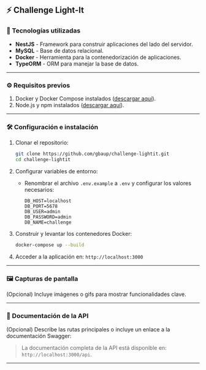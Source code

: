 ## ⚡️ Challenge Light-It

### 🚀 Tecnologías utilizadas

- **NestJS** - Framework para construir aplicaciones del lado del servidor.
- **MySQL** - Base de datos relacional.
- **Docker** - Herramienta para la contenedorización de aplicaciones.
- **TypeORM** - ORM para manejar la base de datos.

---

### ⚙️ Requisitos previos

1. Docker y Docker Compose instalados ([descargar aquí](https://www.docker.com/get-started)).
2. Node.js y npm instalados ([descargar aquí](https://nodejs.org/)).

---

### 🛠️ Configuración e instalación

1. Clonar el repositorio:
   ```bash
   git clone https://github.com/gbaup/challenge-lightit.git
   cd challenge-lightit
   ```

2. Configurar variables de entorno:
    - Renombrar el archivo `.env.example` a `.env` y configurar los valores necesarios:
      ```env
      DB_HOST=localhost
      DB_PORT=5678
      DB_USER=admin
      DB_PASSWORD=admin
      DB_NAME=challenge
      ```

3. Construir y levantar los contenedores Docker:
   ```bash
   docker-compose up --build
   ```


4. Acceder a la aplicación en: `http://localhost:3000`

---


### 🖼️ Capturas de pantalla

(Opcional) Incluye imágenes o gifs para mostrar funcionalidades clave.

---

### 📖 Documentación de la API

(Opcional) Describe las rutas principales o incluye un enlace a la documentación Swagger:
> La documentación completa de la API está disponible en: `http://localhost:3000/api`.

---

